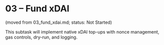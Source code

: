 # 03 – Fund xDAI

(moved from 03_fund_xdai.md; status: Not Started)

This subtask will implement native xDAI top-ups with nonce management, gas controls, dry-run, and logging.

